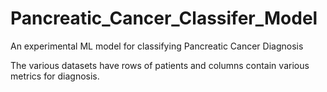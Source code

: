 # Pancreatic_Cancer_Classifer_Model
An experimental ML model for classifying Pancreatic Cancer Diagnosis 


The various datasets have rows of patients and columns contain various metrics for diagnosis.
